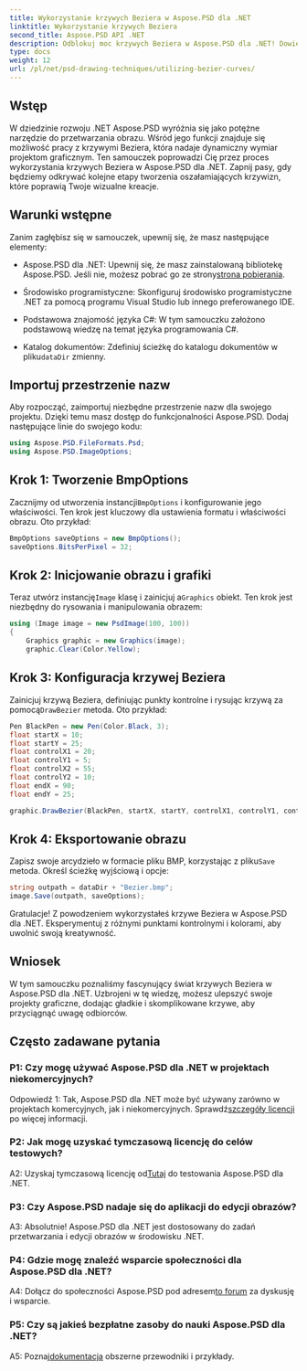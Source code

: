 ```yaml
---
title: Wykorzystanie krzywych Beziera w Aspose.PSD dla .NET
linktitle: Wykorzystanie krzywych Beziera
second_title: Aspose.PSD API .NET
description: Odblokuj moc krzywych Beziera w Aspose.PSD dla .NET! Dowiedz się krok po kroku dzięki temu samouczkowi. Ulepsz swoją grę w zakresie projektowania graficznego już dziś.
type: docs
weight: 12
url: /pl/net/psd-drawing-techniques/utilizing-bezier-curves/
---
```

## Wstęp

W dziedzinie rozwoju .NET Aspose.PSD wyróżnia się jako potężne narzędzie do przetwarzania obrazu. Wśród jego funkcji znajduje się możliwość pracy z krzywymi Beziera, która nadaje dynamiczny wymiar projektom graficznym. Ten samouczek poprowadzi Cię przez proces wykorzystania krzywych Beziera w Aspose.PSD dla .NET. Zapnij pasy, gdy będziemy odkrywać kolejne etapy tworzenia oszałamiających krzywizn, które poprawią Twoje wizualne kreacje.

## Warunki wstępne

Zanim zagłębisz się w samouczek, upewnij się, że masz następujące elementy:

-  Aspose.PSD dla .NET: Upewnij się, że masz zainstalowaną bibliotekę Aspose.PSD. Jeśli nie, możesz pobrać go ze strony[strona pobierania](https://releases.aspose.com/psd/net/).

- Środowisko programistyczne: Skonfiguruj środowisko programistyczne .NET za pomocą programu Visual Studio lub innego preferowanego IDE.

- Podstawowa znajomość języka C#: W tym samouczku założono podstawową wiedzę na temat języka programowania C#.

- Katalog dokumentów: Zdefiniuj ścieżkę do katalogu dokumentów w pliku`dataDir` zmienny.

## Importuj przestrzenie nazw

Aby rozpocząć, zaimportuj niezbędne przestrzenie nazw dla swojego projektu. Dzięki temu masz dostęp do funkcjonalności Aspose.PSD. Dodaj następujące linie do swojego kodu:

```csharp
using Aspose.PSD.FileFormats.Psd;
using Aspose.PSD.ImageOptions;
```

## Krok 1: Tworzenie BmpOptions

 Zacznijmy od utworzenia instancji`BmpOptions` i konfigurowanie jego właściwości. Ten krok jest kluczowy dla ustawienia formatu i właściwości obrazu. Oto przykład:

```csharp
BmpOptions saveOptions = new BmpOptions();
saveOptions.BitsPerPixel = 32;
```

## Krok 2: Inicjowanie obrazu i grafiki

 Teraz utwórz instancję`Image` klasę i zainicjuj a`Graphics` obiekt. Ten krok jest niezbędny do rysowania i manipulowania obrazem:

```csharp
using (Image image = new PsdImage(100, 100))
{
    Graphics graphic = new Graphics(image);
    graphic.Clear(Color.Yellow);
```

## Krok 3: Konfiguracja krzywej Beziera

 Zainicjuj krzywą Beziera, definiując punkty kontrolne i rysując krzywą za pomocą`DrawBezier` metoda. Oto przykład:

```csharp
Pen BlackPen = new Pen(Color.Black, 3);
float startX = 10;
float startY = 25;
float controlX1 = 20;
float controlY1 = 5;
float controlX2 = 55;
float controlY2 = 10;
float endX = 90;
float endY = 25;

graphic.DrawBezier(BlackPen, startX, startY, controlX1, controlY1, controlX2, controlY2, endX, endY);
```

## Krok 4: Eksportowanie obrazu

 Zapisz swoje arcydzieło w formacie pliku BMP, korzystając z pliku`Save` metoda. Określ ścieżkę wyjściową i opcje:

```csharp
string outpath = dataDir + "Bezier.bmp";
image.Save(outpath, saveOptions);
```

Gratulacje! Z powodzeniem wykorzystałeś krzywe Beziera w Aspose.PSD dla .NET. Eksperymentuj z różnymi punktami kontrolnymi i kolorami, aby uwolnić swoją kreatywność.

## Wniosek

W tym samouczku poznaliśmy fascynujący świat krzywych Beziera w Aspose.PSD dla .NET. Uzbrojeni w tę wiedzę, możesz ulepszyć swoje projekty graficzne, dodając gładkie i skomplikowane krzywe, aby przyciągnąć uwagę odbiorców.

## Często zadawane pytania

### P1: Czy mogę używać Aspose.PSD dla .NET w projektach niekomercyjnych?

 Odpowiedź 1: Tak, Aspose.PSD dla .NET może być używany zarówno w projektach komercyjnych, jak i niekomercyjnych. Sprawdź[szczegóły licencji](https://purchase.aspose.com/buy) po więcej informacji.

### P2: Jak mogę uzyskać tymczasową licencję do celów testowych?

 A2: Uzyskaj tymczasową licencję od[Tutaj](https://purchase.aspose.com/temporary-license/) do testowania Aspose.PSD dla .NET.

### P3: Czy Aspose.PSD nadaje się do aplikacji do edycji obrazów?

A3: Absolutnie! Aspose.PSD dla .NET jest dostosowany do zadań przetwarzania i edycji obrazów w środowisku .NET.

### P4: Gdzie mogę znaleźć wsparcie społeczności dla Aspose.PSD dla .NET?

 A4: Dołącz do społeczności Aspose.PSD pod adresem[to forum](https://forum.aspose.com/c/psd/34) za dyskusję i wsparcie.

### P5: Czy są jakieś bezpłatne zasoby do nauki Aspose.PSD dla .NET?

 A5: Poznaj[dokumentacja](https://reference.aspose.com/psd/net/) obszerne przewodniki i przykłady.